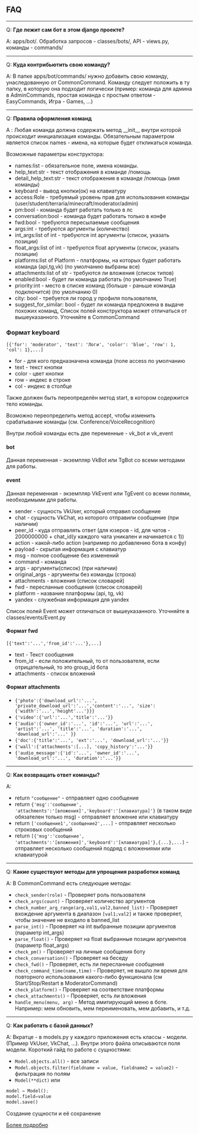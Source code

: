 ## FAQ

***

Q: **Где лежит сам бот в этом django проекте?**

A: apps/bot/. Обработка запросов - classes/bots/, API - views.py, команды - commands/

***

Q: **Куда контрибьютить свою команду?**

A: В папке apps/bot/commands/ нужно добавить свою команду, унаследованную от CommonCommand. 
Команду следует положить в ту папку, в которую она подходит логически (пример: команда для админа в AdminCommands, простая команда с простым ответом - EasyCommands, Игра - Games, ...)

***

Q: **Правила оформления команд**

A : Любая команда должна содержать метод \_\_init\_\_ внутри которой происходит инициализация команды. Обязательным параметром является список names - имена, на которые будет откликаться команда.

Возможные параметры конструктора:
-   names:list - обязательное поле, имена команды.
-   help_text:str - текст отображения в команде /помощь
-   detail_help_text:str - текст отображения в команде /помощь (имя команды)
-   keyboard - вывод кнопки(ок) на клавиатуру
-   access:Role - требуемый уровень прав для использования команды (user/student/terraria/minecraft/moderator/admin)
-   pm:bool - команда будет работать только в лс
-   conversation:bool - команда будет работать только в конфе
-   fwd:bool - требуются пересылаемые сообщения
-   args:int - требуются аргументы (количество)
-   int_args:list of int - требуются int аргументы (список, указать позиции)
-   float_args:list of int - требуются float аргументы (список, указать позиции)
-   platforms:list of Platform - платформы, на которых будет работать команда (api,tg,vk) (по умолчанию выбраны все)
-   attachments:list of str - требуются ли вложения (список типов)
-   enabled:bool - будет ли команда работать (по умолчанию True)
-   priority:int - место в списке команд (больше - раньше команда подключится) (по умолчанию 0)
-   city: bool - требуется ли город у профиля пользователя,
-   suggest_for_similar: bool - будет ли команда предложена в выдаче похожих команд,
Список полей конструктора может отличаться от вышеуказанного. Уточняйте в CommonCommand

### Формат keyboard
`[{'for': 'moderator', 'text': 'Логи', 'color': 'blue', 'row': 1, 'col': 1},...]`
-   for - для кого предназначена команда (поле access по умолчанию
-   text - текст кнопки
-   color - цвет кнопки
-   row - индекс в строке
-   col - индекс в столбце

Также должен быть переопределён метод start, в котором содержится тело команды.

Возможно переопределить метод accept, чтобы изменить срабатывание команды (см. Conference/VoiceRecognition)

Внутри любой команды есть две переменные - vk_bot и vk_event

#### bot
Данная переменная - экземпляр VkBot или TgBot со всеми методами для работы.

#### event
Данная переменная - экземпляр VkEvent или TgEvent со всеми полями, необходимыми для работы. 

-   sender - сущность VkUser, который отправил сообщение
-   chat  - сущность VkChat, из которого отправили сообщение (при наличии)
-   peer_id - куда отправлять ответ (для юзеров - id, для чатов - 2000000000 + chat_id(у каждого чата уникален и начинается с 1))
-   action - какой-либо action (например по добавлению бота в конфу)
-   payload - скрытая информация с клавиатур
-   msg - полное сообщение без изменений
-   command - команда
-   args - аргументы(список) (при наличии) 
-   original_args - аргументы без команды (строка) 
-   attachments - вложения (список словарей)
-   fwd - пересланные сообщения (список словарей)
-   platform - название платформы (api, tg, vk)
-   yandex - служебная информация для yandex

Список полей Event может отличаться от вышеуказанного. Уточняйте в classes/events/Event.py

#### Формат fwd
`[{'text':'...','from_id':'...'},...]`
-   text - Текст сообщения
-   from_id - если положительный, то от пользователя, если отрицательный, то это group_id бота
-   attachments - список вложений

#### Формат attachments

-   `{'photo':{'download_url':'...', 'private_download_url':'...','content':'...', 'size':{'width':'...','height'...'}}}`
-   `{'video':{'url':'...','title':'...'}}`
-   `{'audio':{'owner_id':'...', 'id':'...', 'url':'...', 'artist':'...', 'title':'...', 'duration':'...', 'download_url':'...' }}`
-   `{'doc':{'title':'...', 'ext':'...', 'download_url':'...'}}`
-   `{'wall':{'attachments':[...], 'copy_history':'...'}}`
-   `{'audio_message':{'id':'...', 'owner_id':'...', 'download_url':'...', 'duration':'...'}}`

***

Q: **Как возвращать ответ команды?**

A:
-   return `"сообщение"` - отправляет одно сообщение
-   return `{'msg':'сообщение', 'attachments':'[вложения]','keyboard':'[клавиатура]'}` (в таком виде обязателен только msg) - отправляет вложение или клавиатуру
-   return `['сообщение1','сообщение2',...]` - отправляет несколько строковых сообщений
-   return `[{'msg':'сообщение', 'attachments':'[вложения]','keyboard':'[клавиатура]'},{...},...]` - отправляет несколько сообщений подряд с вложениями или клавиатурой

***

Q: **Какие существуют методы для упрощения разработки команд**

A: В CommonCommand есть следующие методы:
-   `check_sender(role)` - Проверяет роль пользователя
-   `check_args(count)` - Проверяет количество аргументов
-   `check_number_arg_range(arg,val1,val2,banned_list)` - Проверяет вхождение аргумента в диапазон `[val1;val2]` и также проверяет, чтобы значение не входило в banned_list 
-   `parse_int()` - Проверяет на int выбранные позиции аргументов (параметр int_args)
-   `parse_float()` - Проверяет на float выбранные позиции аргументов (параметр float_args)
-   `check_pm()` - Проверяет на личные сообщения боту
-   `check_conversation()` - Проверяет на беседу
-   `check_fwd()` - Проверяет, есть ли пересланные сообщения 
-   `check_command_time(name,time)` - Проверяет, не вышло ли время для повторного использования какого-либо функционала (см Start/Stop/Restart в ModeratorCommand)
-   `check_platform()` - Проверяет на соответствие платформы
-   `check_attachments()` - Проверяет, есть ли вложения
-   `handle_menu(menu, arg)` - Метод имитирующий меню в боте. Например: мем обновить, мем переименовать, мем добавить, и т.д.

***

Q: **Как работать с базой данных?**

A: Вкратце - в models.py у каждого приложения есть классы - модели. (Пример VkUser, VkChat, ...). Внутри этого файла описываются поля модели. Короткий гайд по работе с сущностями:
-   `Model.objects.all()` - все записи
-   `Model.objects.filter(fieldname = value, fieldname2 = value2)` - фильтрация по полям
-   `Model(**dict)` или 
``` python
model = Model();
model.field=value
model.save()
```
Создание сущности и её сохранение

[Более подробно](https://docs.djangoproject.com/en/2.2/topics/db/models/)